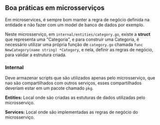 ## Boa práticas em microsserviços

Em microservices, é sempre bom manter a regra de negócio definida na entidade e não fazer com um model de banco de dados por exemplo.

Neste microsserviço, em `internal/entities/category.go`, existe a **struct** que representa uma "Categoria", e para construir uma Categoria, é necessário utilizar uma própria função de `category.go` chamada `func NewCategory(name string) *Category`, e nela, definir as regras de negócio, para validar a estrutura criada.


### Internal

Deve armazenar scripts que são utilizados apenas pelo microsserviço, que nao são compartilhados com outros serviços, esses compartilhados deveriam estar em um pacote chamado `pkg`.

**Entities:** Local onde são criadas as estuturas de dados utilizadas pelo microsserviço.

**Services:** Local onde são implementadas as regras de negócio do microsserviço.